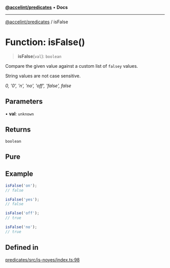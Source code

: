 [**@accelint/predicates**](../README.md) • **Docs**

***

[@accelint/predicates](../README.md) / isFalse

# Function: isFalse()

> **isFalse**(`val`): `boolean`

Compare the given value against a custom list of `falsey` values.

String values are not case sensitive.

_0, '0', 'n', 'no', 'off', 'false', false_

## Parameters

• **val**: `unknown`

## Returns

`boolean`

## Pure

## Example

```ts
isFalse('on');
// false

isFalse('yes');
// false

isFalse('off');
// true

isFalse('no');
// true
```

## Defined in

[predicates/src/is-noyes/index.ts:98](https://github.com/gohypergiant/standard-toolkit/blob/7f574e64e57e697a3e2daabb1b78393aca67cb22/packages/predicates/src/is-noyes/index.ts#L98)
